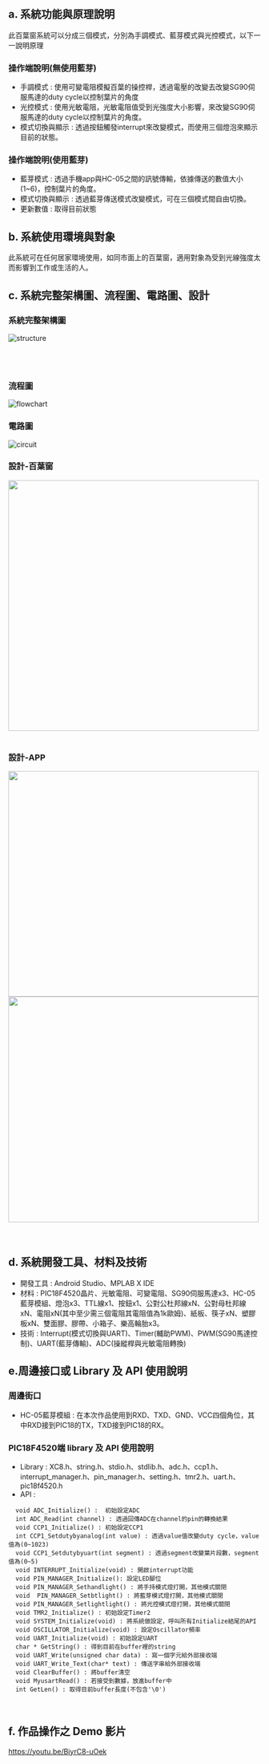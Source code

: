 ## a. 系統功能與原理說明
此百葉窗系統可以分成三個模式，分別為手調模式、藍芽模式與光控模式，以下一一說明原理
### 操作端說明(無使用藍芽)
* 手調模式 : 使用可變電阻模擬百葉的操控桿，透過電壓的改變去改變SG90伺服馬達的duty cycle以控制葉片的角度
* 光控模式 : 使用光敏電阻，光敏電阻值受到光強度大小影響，來改變SG90伺服馬達的duty cycle以控制葉片的角度。
* 模式切換與顯示 : 透過按鈕觸發interrupt來改變模式，而使用三個燈泡來顯示目前的狀態。
### 操作端說明(使用藍芽)
* 藍芽模式 : 透過手機app與HC-05之間的訊號傳輸，依據傳送的數值大小(1~6)，控制葉片的角度。
* 模式切換與顯示 : 透過藍芽傳送模式改變模式，可在三個模式間自由切換。
* 更新數值 : 取得目前狀態
## b. 系統使用環境與對象
此系統可在任何居家環境使用，如同市面上的百葉窗，適用對象為受到光線強度太而影響到工作或生活的人。
## c. 系統完整架構圖、流程圖、電路圖、設計
### 系統完整架構圖 
![structure](./img/structure.png) 
<br>
<br>
<br>
<br>

### 流程圖 
![flowchart](./img/flowchart.png) 
### 電路圖 
![circuit](./img/circuit.png)  
### 設計-百葉窗
<img src="./img/design.jpg" style="height:500px;width:500px;"> </img>
<br>
<br>

### 設計-APP
<img src="./img/enter.png" style="height:450px;width:500px;"> </img>
<img src="./img/reset.png" style="height:450px;width:500px;"> </img>
<br>
<br>
<br>

## d. 系統開發工具、材料及技術
* 開發工具 : Android Studio、MPLAB X IDE
* 材料 : PIC18F4520晶片、光敏電阻、可變電阻、SG90伺服馬達x3、HC-05藍芽模組、燈泡x3、TTL線x1、按鈕x1、公對公杜邦線xN、公對母杜邦線xN、電阻xN(其中至少需三個電阻其電阻值為1k歐姆)、紙板、筷子xN、塑膠板xN、雙面膠、膠帶、小箱子、樂高輪胎x3。
* 技術 :  Interrupt(模式切換與UART)、Timer(輔助PWM)、PWM(SG90馬達控制)、UART(藍芽傳輸)、ADC(操縱桿與光敏電阻轉換)
## e.周邊接口或 Library 及 API 使用說明
### 周邊街口
* HC-05藍芽模組 : 在本次作品使用到RXD、TXD、GND、VCC四個角位，其中RXD接到PIC18的TX，TXD接到PIC18的RX。
### PIC18F4520端 library 及 API 使用說明
* Library : XC8.h、string.h、stdio.h、stdlib.h、adc.h、ccp1.h、interrupt_manager.h、pin_manager.h、setting.h、tmr2.h、uart.h、pic18f4520.h
* API :  
```
  void ADC_Initialize() :  初始設定ADC
  int ADC_Read(int channel) : 透過回傳ADC在channel的pin的轉換結果
  void CCP1_Initialize() : 初始設定CCP1
  int CCP1_Setdutybyanalog(int value) : 透過value值改變duty cycle，value值為(0~1023)
  void CCP1_Setdutybyuart(int segment) : 透過segment改變葉片段數，segment值為(0~5)
  void INTERRUPT_Initialize(void) : 開啟interrupt功能
  void PIN_MANAGER_Initialize(): 設定LED腳位
  void PIN_MANAGER_Sethandlight() : 將手持模式燈打開，其他模式關閉
  void  PIN_MANAGER_Setbtlight() : 將藍芽模式燈打開，其他模式關閉
  void PIN_MANAGER_Setlightlight() : 將光控模式燈打開，其他模式關閉
  void TMR2_Initialize() : 初始設定Timer2
  void SYSTEM_Initialize(void) : 將系統做設定，呼叫所有Initialize結尾的API
  void OSCILLATOR_Initialize(void) : 設定Oscillator頻率
  void UART_Initialize(void) : 初始設定UART
  char * GetString() : 得到目前在buffer裡的string
  void UART_Write(unsigned char data) : 寫一個字元給外部接收端
  void UART_Write_Text(char* text) : 傳送字串給外部接收端
  void ClearBuffer() : 將buffer清空
  void MyusartRead() : 若接受到數據，放進buffer中
  int GetLen() : 取得目前buffer長度(不包含'\0')
```

<br> 

## f. 作品操作之 Demo 影片

https://youtu.be/BiyrC8-uOek
